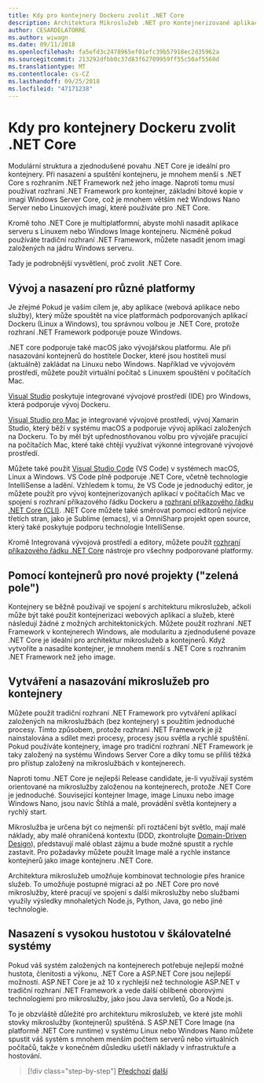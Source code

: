 ```yaml
---
title: Kdy pro kontejnery Dockeru zvolit .NET Core
description: Architektura Mikroslužeb .NET pro Kontejnerizované aplikace .NET | Kdy pro kontejnery Dockeru zvolit .NET Core
author: CESARDELATORRE
ms.author: wiwagn
ms.date: 09/11/2018
ms.openlocfilehash: fa5efd3c2478965ef01efc39b57918ec2d35962a
ms.sourcegitcommit: 213292dfbb0c37d83f62709959ff55c50af5560d
ms.translationtype: MT
ms.contentlocale: cs-CZ
ms.lasthandoff: 09/25/2018
ms.locfileid: "47171238"
---
```

# <a name="when-to-choose-net-core-for-docker-containers"></a>Kdy pro kontejnery Dockeru zvolit .NET Core

Modulární struktura a zjednodušené povahu .NET Core je ideální pro kontejnery. Při nasazení a spuštění kontejneru, je mnohem menší s .NET Core s rozhraním .NET Framework než jeho image. Naproti tomu musí používat rozhraní .NET Framework pro kontejner, základní bitové kopie v imagi Windows Server Core, což je mnohem větším než Windows Nano Server nebo Linuxových imagí, které používáte pro .NET Core.

Kromě toho .NET Core je multiplatformní, abyste mohli nasadit aplikace serveru s Linuxem nebo Windows Image kontejneru. Nicméně pokud používáte tradiční rozhraní .NET Framework, můžete nasadit jenom imagí založených na jádru Windows serveru.

Tady je podrobnější vysvětlení, proč zvolit .NET Core.

## <a name="developing-and-deploying-cross-platform"></a>Vývoj a nasazení pro různé platformy

Je zřejmé Pokud je vaším cílem je, aby aplikace (webová aplikace nebo služby), který může spouštět na více platformách podporovaných aplikací Dockeru (Linux a Windows), tou správnou volbou je .NET Core, protože rozhraní .NET Framework podporuje pouze Windows.

.NET core podporuje také macOS jako vývojářskou platformu. Ale při nasazování kontejnerů do hostitele Docker, které jsou hostiteli musí (aktuálně) zakládat na Linuxu nebo Windows. Například ve vývojovém prostředí, můžete použít virtuální počítač s Linuxem spouštění v počítačích Mac.

[Visual Studio](https://www.visualstudio.com/vs/) poskytuje integrované vývojové prostředí (IDE) pro Windows, která podporuje vývoj Dockeru.

[Visual Studio pro Mac](https://www.visualstudio.com/vs/visual-studio-mac/) je integrované vývojové prostředí, vývoj Xamarin Studio, který běží v systému macOS a podporuje vývoj aplikací založených na Dockeru. To by měl být upřednostňovanou volbu pro vývojáře pracující na počítačích Mac, které také chtějí využívat výkonné integrované vývojové prostředí.

Můžete také použít [Visual Studio Code](https://code.visualstudio.com/) (VS Code) v systémech macOS, Linux a Windows. VS Code plně podporuje .NET Core, včetně technologie IntelliSense a ladění. Vzhledem k tomu, že VS Code je jednoduchý editor, je můžete použít pro vývoj kontejnerizovaných aplikací v počítačích Mac ve spojení s rozhraní příkazového řádku Dockeru a [rozhraní příkazového řádku .NET Core (CLI)](https://docs.microsoft.com/dotnet/core/tools/?tabs=netcore2x). .NET Core můžete také směrovat pomocí editorů nejvíce třetích stran, jako je Sublime (emacs), vi a OmniSharp projekt open source, který také poskytuje podporu technologie IntelliSense.

Kromě Integrovaná vývojová prostředí a editory, můžete použít [rozhraní příkazového řádku .NET Core](https://docs.microsoft.com/dotnet/core/tools/?tabs=netcore2x) nástroje pro všechny podporované platformy.

## <a name="using-containers-for-new-green-field-projects"></a>Pomocí kontejnerů pro nové projekty ("zelená pole")

Kontejnery se běžně používají ve spojení s architekturu mikroslužeb, ačkoli může být také použit kontejnerizaci webových aplikací a služeb, které následují žádné z možných architektonických. Můžete použít rozhraní .NET Framework v kontejnerech Windows, ale modularitu a zjednodušené povaze .NET Core je ideální pro architektur mikroslužeb a kontejnerů. Když vytvoříte a nasadíte kontejner, je mnohem menší s .NET Core s rozhraním .NET Framework než jeho image.

## <a name="creating-and-deploying-microservices-on-containers"></a>Vytváření a nasazování mikroslužeb pro kontejnery

Můžete použít tradiční rozhraní .NET Framework pro vytváření aplikací založených na mikroslužbách (bez kontejnery) s použitím jednoduché procesy. Tímto způsobem, protože rozhraní .NET Framework je již nainstalována a sdílet mezi procesy, procesy jsou světla a rychlé spuštění. Pokud používáte kontejnery, image pro tradiční rozhraní .NET Framework je taky založený na systému Windows Server Core a díky tomu se příliš těžká pro přístup založený na mikroslužbách v kontejnerech.

Naproti tomu .NET Core je nejlepší Release candidate, je-li využívají systém orientované na mikroslužby založenou na kontejnerech, protože .NET Core je jednoduché. Související kontejner Image, image Linuxu nebo image Windows Nano, jsou navíc Štíhlá a malé, provádění světla kontejnery a rychlý start.

Mikroslužba je určena být co nejmenší: při roztáčení být světlo, mají malé náklady, aby malé ohraničená kontextu (DDD, zkontrolujte [Domain-Driven Design](https://en.wikipedia.org/wiki/Domain-driven_design)), představují malé oblast zájmu a bude možné spustit a rychle zastavit. Pro požadavky můžete použít Image malé a rychle instance kontejnerů jako image kontejneru .NET Core.

Architektura mikroslužeb umožňuje kombinovat technologie přes hranice služeb. To umožňuje postupné migraci až po .NET Core pro nové mikroslužby, které pracují ve spojení s další mikroslužby nebo službami využily výsledky mnohaletých Node.js, Python, Java, go nebo jiné technologie.

## <a name="deploying-high-density-in-scalable-systems"></a>Nasazení s vysokou hustotou v škálovatelné systémy

Pokud váš systém založených na kontejnerech potřebuje nejlepší možné hustota, členitosti a výkonu, .NET Core a ASP.NET Core jsou nejlepší možností. ASP.NET Core je až 10 x rychlejší než technologie ASP.NET v tradiční rozhraní .NET Framework a vede další oblíbené oborovými technologiemi pro mikroslužby, jako jsou Java servletů, Go a Node.js.

To je obzvláště důležité pro architekturu mikroslužeb, ve které jste mohli stovky mikroslužby (kontejnerů) spuštěná. S ASP.NET Core Image (na platformě .NET Core runtime) v systému Linux nebo Windows Nano můžete spustit váš systém s mnohem menším počtem serverů nebo virtuálních počítačů, takže v konečném důsledku ušetří náklady v infrastruktuře a hostování.


>[!div class="step-by-step"]
[Předchozí](general-guidance.md)
[další](net-framework-container-scenarios.md)
